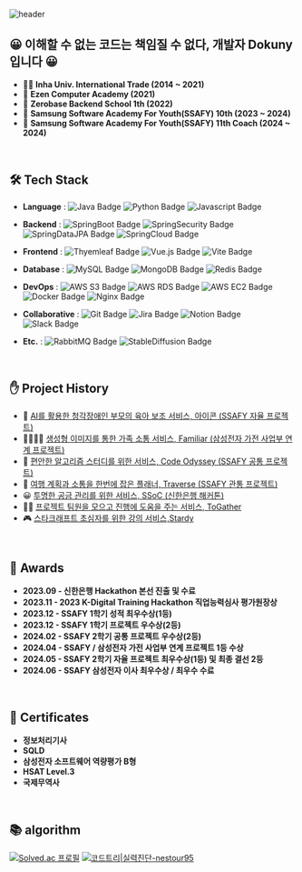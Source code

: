 ![header](https://capsule-render.vercel.app/api?type=cylinder&color=gradient&height=120&section=header&text=Dokuny🍀&fontSize=60)

## 😀 이해할 수 없는 코드는 책임질 수 없다, 개발자 Dokuny 입니다 😀
* 👨‍🎓 **Inha Univ. International Trade (2014 ~ 2021)**
* 📕 **Ezen Computer Academy (2021)**
* 📗 **Zerobase Backend School 1th (2022)**
* 📘 **Samsung Software Academy For Youth(SSAFY) 10th (2023 ~ 2024)**
* 💼 **Samsung Software Academy For Youth(SSAFY) 11th Coach (2024 ~ 2024)**

<br>


## 🛠 Tech Stack
- **Language** : 
![Java Badge](https://img.shields.io/badge/Java-007396?style=flat&logo=java&logoColor=white)
![Python Badge](https://img.shields.io/badge/Python-3776AB?style=flat&logo=python&logoColor=white)
![Javascript Badge](https://img.shields.io/badge/Javascript-F7DF1E?style=flat&logo=javascript&logoColor=white)

- **Backend** : 
![SpringBoot Badge](https://img.shields.io/badge/Spring%20Boot-6DB33F?style=flat&logo=springboot&logoColor=white)
![SpringSecurity Badge](https://img.shields.io/badge/Spring%20Security-6DB33F?style=flat&logo=springsecurity&logoColor=white)
![SpringDataJPA Badge](https://img.shields.io/badge/Spring%20Data%20JPA-6DB33F?style=flat&logo=Spring&logoColor=white)
![SpringCloud Badge](https://img.shields.io/badge/Spring%20Cloud-6DB33F?style=flat&logo=Spring&logoColor=white)

- **Frontend** :
![Thyemleaf Badge](https://img.shields.io/badge/Thymeleaf-005F0F?style=flat&logo=Thymeleaf&logoColor=white)
![Vue.js Badge](https://img.shields.io/badge/Vue.js-4FC08D?style=flat&logo=vue.js&logoColor=white)
![Vite Badge](https://img.shields.io/badge/Vite-646CFF?style=flat&logo=vite&logoColor=white)

- **Database** : 
![MySQL Badge](https://img.shields.io/badge/MySQL-4479A1?style=flat&logo=MySQL&logoColor=white)
![MongoDB Badge](https://img.shields.io/badge/MongoDB-47A248?style=flat&logo=mongodb&logoColor=white)
![Redis Badge](https://img.shields.io/badge/Redis-DC382D?style=flat&logo=Redis&logoColor=white)

- **DevOps** : 
![AWS S3 Badge](https://img.shields.io/badge/AWS%20S3%20&%20OCI%20Bucket-569A31?style=flat&logo=amazons3&logoColor=white)
![AWS RDS Badge](https://img.shields.io/badge/Amazon%20RDS-527FFF?style=flat&logo=amazonrds&logoColor=white)
![AWS EC2 Badge](https://img.shields.io/badge/AWS%20EC2%20&%20OCI%20Compute-FF9900?style=flat&logo=amazonec2&logoColor=white)
![Docker Badge](https://img.shields.io/badge/Docker-2496ED?style=flat&logo=Docker&logoColor=white)
![Nginx Badge](https://img.shields.io/badge/NGINX-009639?style=flat&logo=NGINX&logoColor=white)

- **Collaborative** : 
![Git Badge](https://img.shields.io/badge/Git-F05032?style=flat&logo=git&logoColor=white)
![Jira Badge](https://img.shields.io/badge/Jira-0052CC?style=flat&logo=jira&logoColor=white)
![Notion Badge](https://img.shields.io/badge/Notion-000000?style=flat&logo=Notion&logoColor=white)
![Slack Badge](https://img.shields.io/badge/Slack-4A154B?style=flat&logo=Slack&logoColor=white)

- **Etc.** :
![RabbitMQ Badge](https://img.shields.io/badge/RabbitMQ-FF6600?style=flat&logo=RabbitMQ&logoColor=white)
![StableDiffusion Badge](https://img.shields.io/badge/Stable%20Diffusion-000000?style=flat&logoColor=white)

<br>

## ✋ Project History
* 👶 [AI를 활용한 청각장애인 부모의 육아 보조 서비스, 아이콘 (SSAFY 자율 프로젝트)](https://github.com/ICanSeeYourVoice/ICON)
* 👨‍👩‍👦‍👦 [생성형 이미지를 통한 가족 소통 서비스, Familiar (삼성전자 가전 사업부 연계 프로젝트)](https://github.com/ssaida-s003/familiar)
* 🚢 [편안한 알고리즘 스터디를 위한 서비스, Code Odyssey (SSAFY 공통 프로젝트)](https://github.com/Dokuny/Code-Odyssey)
* 🚄 [여행 계획과 소통을 한번에 잡은 플래너, Traverse (SSAFY 관통 프로젝트)](https://github.com/Dokuny/traverse)
* 😀 [투명한 공금 관리를 위한 서비스, SSoC (신한은행 해커톤)](https://github.com/SSoc-Student-SOCiety/SSoc)
* 🤼‍♂️ [프로젝트 팀원을 모으고 진행에 도움을 주는 서비스, ToGather](https://github.com/ChocoTeamTeam/ToGather-BE)
* 🎮 [스타크래프트 초심자를 위한 강의 서비스,Stardy](https://github.com/Zerobase-Stardy/Stardy)




<br>


## 👑 Awards
* **2023.09 - 신한은행 Hackathon 본선 진출 및 수료**
* **2023.11 - 2023 K-Digital Training Hackathon 직업능력심사 평가원장상**
* **2023.12 - SSAFY 1학기 성적 최우수상(1등)**
* **2023.12 - SSAFY 1학기 프로젝트 우수상(2등)**
* **2024.02 - SSAFY 2학기 공통 프로젝트 우수상(2등)**
* **2024.04 - SSAFY / 삼성전자 가전 사업부 연계 프로젝트 1등 수상**
* **2024.05 - SSAFY 2학기 자율 프로젝트 최우수상(1등) 및 최종 결선 2등**
* **2024.06 - SSAFY 삼성전자 이사 최우수상 / 최우수 수료**

<br>

## 📌 Certificates
* **정보처리기사**
* **SQLD**
* **삼성전자 소프트웨어 역량평가 B형**
* **HSAT Level.3**
* **국제무역사**

<br>

## 📚 algorithm

[![Solved.ac
프로필](http://mazassumnida.wtf/api/v2/generate_badge?boj=nestour)](https://solved.ac/nestour)
[![코드트리|실력진단-nestour95](https://banner.codetree.ai/v1/banner/nestour95)](https://www.codetree.ai/profiles/nestour95)
<br>
